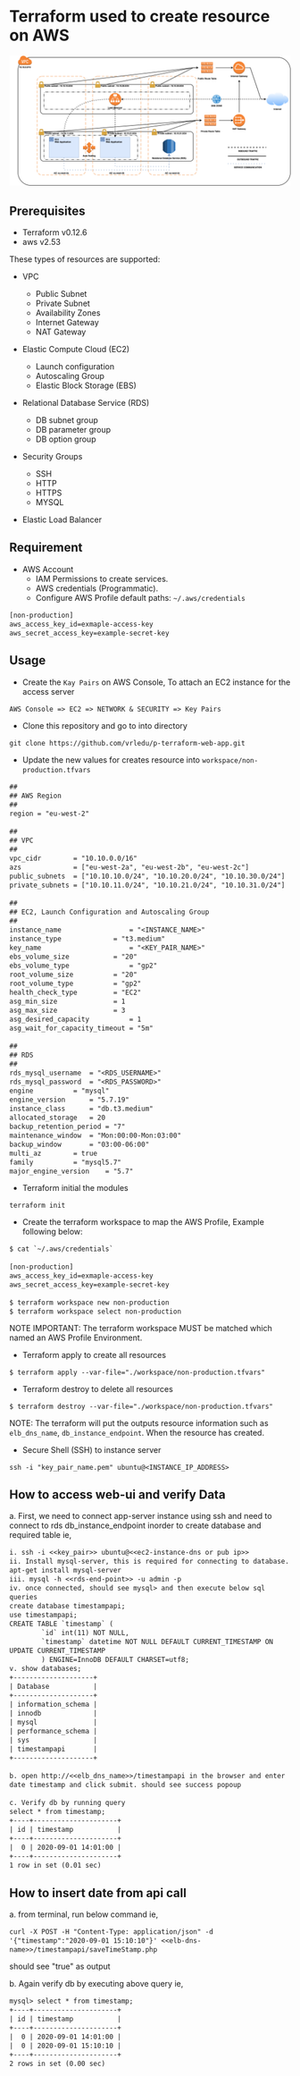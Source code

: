 # Terraform used to create resource on AWS
 ![p-terraform-web-app](https://github.com/vrledu/p-terraform-web-app/blob/master/network-diagram.png)

## Prerequisites
- Terraform v0.12.6
- aws v2.53

These types of resources are supported:

- VPC
   - Public Subnet
   - Private Subnet
   - Availability Zones
   - Internet Gateway
   - NAT Gateway

- Elastic Compute Cloud (EC2)
   - Launch configuration
   - Autoscaling Group
   - Elastic Block Storage (EBS)

- Relational Database Service (RDS)
   - DB subnet group
   - DB parameter group
   - DB option group

- Security Groups
   - SSH
   - HTTP
   - HTTPS
   - MYSQL

- Elastic Load Balancer

## Requirement

- AWS Account
   - IAM Permissions to create services.
   - AWS credentials (Programmatic).
   - Configure AWS Profile default paths: `~/.aws/credentials`

```
[non-production]
aws_access_key_id=exmaple-access-key
aws_secret_access_key=example-secret-key
```

## Usage

- Create the `Kay Pairs` on AWS Console, To attach an EC2 instance for the access server

```
AWS Console => EC2 => NETWORK & SECURITY => Key Pairs
```

- Clone this repository and go to into directory

```
git clone https://github.com/vrledu/p-terraform-web-app.git
```

- Update the new values for creates resource into `workspace/non-production.tfvars`

```
##
## AWS Region
##
region = "eu-west-2"

##
## VPC
##
vpc_cidr        = "10.10.0.0/16"
azs             = ["eu-west-2a", "eu-west-2b", "eu-west-2c"]
public_subnets  = ["10.10.10.0/24", "10.10.20.0/24", "10.10.30.0/24"]
private_subnets = ["10.10.11.0/24", "10.10.21.0/24", "10.10.31.0/24"]

##
## EC2, Launch Configuration and Autoscaling Group
##
instance_name                 = "<INSTANCE_NAME>"
instance_type		      = "t3.medium"
key_name      	              = "<KEY_PAIR_NAME>"
ebs_volume_size 	      = "20"
ebs_volume_type               = "gp2"
root_volume_size 	      = "20"
root_volume_type 	      = "gp2"
health_check_type 	      = "EC2"
asg_min_size      	      = 1
asg_max_size      	      = 3
asg_desired_capacity 	      = 1
asg_wait_for_capacity_timeout = "5m"

##
## RDS
##
rds_mysql_username 	= "<RDS_USERNAME>"
rds_mysql_password 	= "<RDS_PASSWORD>"
engine 		   	= "mysql"
engine_version     	= "5.7.19"
instance_class     	= "db.t3.medium"
allocated_storage  	= 20
backup_retention_period = "7"
maintenance_window 	= "Mon:00:00-Mon:03:00"
backup_window 		= "03:00-06:00"
multi_az 		= true
family 			= "mysql5.7"
major_engine_version 	= "5.7"
```

- Terraform initial the modules

```
terraform init
```

- Create the terraform workspace to map the AWS Profile, Example following below:

```
$ cat `~/.aws/credentials`

[non-production]
aws_access_key_id=exmaple-access-key
aws_secret_access_key=example-secret-key

$ terraform workspace new non-production
$ terraform workspace select non-production
```
NOTE IMPORTANT: The terraform workspace MUST be matched which named an AWS Profile Environment.

- Terraform apply to create all resources

```
$ terraform apply --var-file="./workspace/non-production.tfvars"
```

- Terraform destroy to delete all resources

```
$ terraform destroy --var-file="./workspace/non-production.tfvars"
```

NOTE: The terraform will put the outputs resource information such as `elb_dns_name`, `db_instance_endpoint`. When the resource has created.

- Secure Shell (SSH) to instance server

```
ssh -i "key_pair_name.pem" ubuntu@<INSTANCE_IP_ADDRESS>
```

## How to access web-ui and verify Data

a. First, we need to connect app-server instance using ssh and need to connect to rds db_instance_endpoint inorder to create database and required table ie,
```
i. ssh -i <<key_pair>> ubuntu@<<ec2-instance-dns or pub ip>>
ii. Install mysql-server, this is required for connecting to database.
apt-get install mysql-server
iii. mysql -h <<rds-end-point>> -u admin -p
iv. once connected, should see mysql> and then execute below sql queries
create database timestampapi;
use timestampapi;
CREATE TABLE `timestamp` (
        `id` int(11) NOT NULL,
        `timestamp` datetime NOT NULL DEFAULT CURRENT_TIMESTAMP ON UPDATE CURRENT_TIMESTAMP
        ) ENGINE=InnoDB DEFAULT CHARSET=utf8;
v. show databases;
+--------------------+
| Database           |
+--------------------+
| information_schema |
| innodb             |
| mysql              |
| performance_schema |
| sys                |
| timestampapi       |
+--------------------+

b. open http://<<elb_dns_name>>/timestampapi in the browser and enter date timestamp and click submit. should see success popoup

c. Verify db by running query
select * from timestamp;
+----+---------------------+
| id | timestamp           |
+----+---------------------+
|  0 | 2020-09-01 14:01:00 |
+----+---------------------+
1 row in set (0.01 sec)
```
## How to insert date from api call
a. from terminal, run below command ie,
```
curl -X POST -H "Content-Type: application/json" -d '{"timestamp":"2020-09-01 15:10:10"}' <<elb-dns-name>>/timestampapi/saveTimeStamp.php
```
should see "true" as output

b. Again verify db by executing above query ie,
```
mysql> select * from timestamp;
+----+---------------------+
| id | timestamp           |
+----+---------------------+
|  0 | 2020-09-01 14:01:00 |
|  0 | 2020-09-01 15:10:10 |
+----+---------------------+
2 rows in set (0.00 sec)
```
